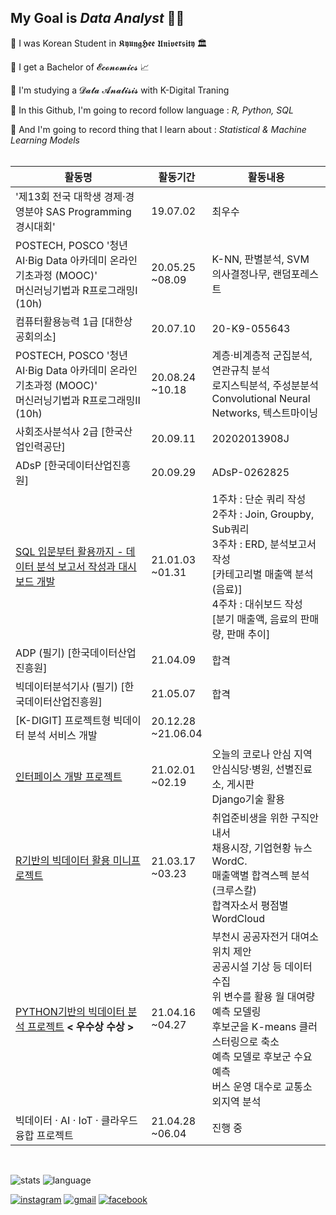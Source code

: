 ## My Goal is *Data Analyst* 💪🏼

:star2: I was Korean Student in 𝕶𝖞𝖚𝖓𝖌𝕳𝖊𝖊 𝖀𝖓𝖎𝖛𝖊𝖗𝖘𝖎𝖙𝖞 🏛 

:star2: I get a Bachelor of 𝓔𝓬𝓸𝓷𝓸𝓶𝓲𝓬𝓼 :chart_with_upwards_trend:

:star2: I'm studying a 𝓓𝓪𝓽𝓪 𝓐𝓷𝓪𝓵𝓲𝓼𝓲𝓼 with K-Digital Traning

:star2: In this Github, I'm going to record follow language : *R, Python, SQL*

:star2: And I'm going to record thing that I learn about : *Statistical & Machine Learning Models*<br><br>

| 활동명                                                       | 활동기간              | 활동내용                                                     |
| ------------------------------------------------------------ | --------------------- | ------------------------------------------------------------ |
| '제13회 전국 대학생 경제·경영분야 SAS Programming 경시대회'  | 19.07.02              | 최우수                                                       |
| POSTECH, POSCO '청년 AI·Big Data 아카데미 온라인 기초과정 (MOOC)'<br>머신러닝기법과 R프로그래밍Ⅰ (10h) | 20.05.25<br>~08.09    | K-NN, 판별분석, SVM<br/>의사결정나무, 랜덤포레스트           |
| 컴퓨터활용능력 1급 [대한상공회의소]                          | 20.07.10              | 20-K9-055643                                                 |
| POSTECH, POSCO '청년 AI·Big Data 아카데미 온라인 기초과정 (MOOC)'<br>머신러닝기법과 R프로그래밍Ⅱ (10h) | 20.08.24<br>~10.18    | 계층·비계층적 군집분석, 연관규칙 분석<br/>로지스틱분석, 주성분분석<br/>Convolutional Neural Networks, 텍스트마이닝 |
| 사회조사분석사 2급 [한국산업인력공단]                        | 20.09.11              | 20202013908J                                                 |
| ADsP [한국데이터산업진흥원]                                  | 20.09.29              | ADsP-0262825                                                 |
| [SQL 입문부터 활용까지 - 데이터 분석 보고서 작성과 대시보드 개발](https://github.com/Yoon-Sangwon/SQL/tree/master/BootCamp) | 21.01.03<br>~01.31    | 1주차 : 단순 쿼리 작성<br>2주차 : Join, Groupby, Sub쿼리<br>3주차 : ERD, 분석보고서 작성<br>[카테고리별 매출액 분석 (음료)]<br>4주차 : 대쉬보드 작성<br>[분기 매출액, 음료의 판매량, 판매 추이] |
| ADP (필기) [한국데이터산업진흥원]                            | 21.04.09              | 합격                                                         |
| 빅데이터분석기사 (필기) [한국데이터산업진흥원]               | 21.05.07              | 합격                                                         |
| [K-DIGIT] 프로젝트형 빅데이터 분석 서비스 개발               | 20.12.28<br>~21.06.04 |                                                              |
| [인터페이스 개발 프로젝트](https://github.com/Yoon-Sangwon/Webproject) | 21.02.01<br>~02.19    | 오늘의 코로나 안심 지역<br>안심식당·병원, 선별진료소, 게시판<br>Django기술 활용 |
| [R기반의 빅데이터 활용 미니프로젝트](https://github.com/Yoon-Sangwon/K-DIGIT_R_Project) | 21.03.17<br>~03.23    | 취업준비생을 위한 구직안내서<br>채용시장, 기업현황 뉴스 WordC.<br>매출액별 합격스펙 분석(크루스칼)<br>합격자소서 평점별 WordCloud |
| [PYTHON기반의 빅데이터 분석 프로젝트](https://github.com/Yoon-Sangwon/Bucheon)  **< 우수상 수상 >** | 21.04.16<br>~04.27    | 부천시 공공자전거 대여소 위치 제안<br>공공시설 기상 등 데이터 수집<br>위 변수를 활용 월 대여량 예측 모델링<br>후보군을 K-means 클러스터링으로 축소<br>예측 모델로 후보군 수요 예측<br>버스 운영 대수로 교통소외지역 분석 |
| 빅데이터 · AI · IoT · 클라우드 융합 프로젝트                 | 21.04.28<br>~06.04    | 진행 중                                                      |



<br>

![stats](https://github-readme-stats.vercel.app/api?username=Yoon-sangwon&theme=dark&show_icons=true) ![language](https://github-readme-stats.vercel.app/api/top-langs/?username=Yoon-sangwon&langs_count=5&theme=dark&show_icons=true)

[![instagram](https://img.shields.io/badge/Instagram-E4405F?style=flat-square&logo=Instagram&logoColor=white&link=https://www.instagram.com/PrizeOne_96/)](https://www.instagram.com/PrizeOne_96/) [![gmail](https://img.shields.io/badge/Gmail-D14836?style=flat-square&logo=Gmail&logoColor=white&link=mailto:tkddnjs1648@gmail.com)](mailto:tkddnjs1648@gmail.com) [![facebook](https://img.shields.io/badge/Facebook-1877F2?style=flat-square&logo=Facebook&logoColor=white&link=https://www.facebook.com/Y00NSW)](https://www.facebook.com/Y00NSW)

<!--
**Yoon-Sangwon/Yoon-Sangwon** is a ✨ _special_ ✨ repository because its `README.md` (this file) appears on your GitHub profile.

이모지는 아래에서 참고할 것!
https://wepplication.github.io/tools/charMap/#combCharGen

Here are some ideas to get you started:

- 🔭 I’m currently working on ...
- 🌱 I’m currently learning ...
- 👯 I’m looking to collaborate on ...
- 🤔 I’m looking for help with ...
- 💬 Ask me about ...
- 📫 How to reach me: ...
- 😄 Pronouns: ...
- ⚡ Fun fact: ...
-->